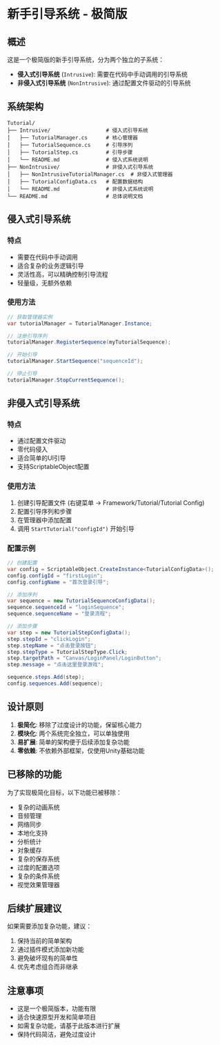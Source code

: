 # 新手引导系统 - 极简版

## 概述

这是一个极简版的新手引导系统，分为两个独立的子系统：
- **侵入式引导系统** (`Intrusive`): 需要在代码中手动调用的引导系统
- **非侵入式引导系统** (`NonIntrusive`): 通过配置文件驱动的引导系统

## 系统架构

```
Tutorial/
├── Intrusive/                  # 侵入式引导系统
│   ├── TutorialManager.cs      # 核心管理器
│   ├── TutorialSequence.cs     # 引导序列
│   ├── TutorialStep.cs         # 引导步骤
│   └── README.md               # 侵入式系统说明
├── NonIntrusive/               # 非侵入式引导系统
│   ├── NonIntrusiveTutorialManager.cs  # 非侵入式管理器
│   ├── TutorialConfigData.cs   # 配置数据结构
│   └── README.md               # 非侵入式系统说明
└── README.md                   # 总体说明文档
```

## 侵入式引导系统

### 特点
- 需要在代码中手动调用
- 适合复杂的业务逻辑引导
- 灵活性高，可以精确控制引导流程
- 轻量级，无额外依赖

### 使用方法
```csharp
// 获取管理器实例
var tutorialManager = TutorialManager.Instance;

// 注册引导序列
tutorialManager.RegisterSequence(myTutorialSequence);

// 开始引导
tutorialManager.StartSequence("sequenceId");

// 停止引导
tutorialManager.StopCurrentSequence();
```

## 非侵入式引导系统

### 特点
- 通过配置文件驱动
- 零代码侵入
- 适合简单的UI引导
- 支持ScriptableObject配置

### 使用方法
1. 创建引导配置文件 (右键菜单 -> Framework/Tutorial/Tutorial Config)
2. 配置引导序列和步骤
3. 在管理器中添加配置
4. 调用 `StartTutorial("configId")` 开始引导

### 配置示例
```csharp
// 创建配置
var config = ScriptableObject.CreateInstance<TutorialConfigData>();
config.configId = "firstLogin";
config.configName = "首次登录引导";

// 添加序列
var sequence = new TutorialSequenceConfigData();
sequence.sequenceId = "loginSequence";
sequence.sequenceName = "登录流程";

// 添加步骤
var step = new TutorialStepConfigData();
step.stepId = "clickLogin";
step.stepName = "点击登录按钮";
step.stepType = TutorialStepType.Click;
step.targetPath = "Canvas/LoginPanel/LoginButton";
step.message = "点击这里登录游戏";

sequence.steps.Add(step);
config.sequences.Add(sequence);
```

## 设计原则

1. **极简化**: 移除了过度设计的功能，保留核心能力
2. **模块化**: 两个系统完全独立，可以单独使用
3. **易扩展**: 简单的架构便于后续添加复杂功能
4. **零依赖**: 不依赖外部框架，仅使用Unity基础功能

## 已移除的功能

为了实现极简化目标，以下功能已被移除：
- 复杂的动画系统
- 音频管理
- 网络同步
- 本地化支持
- 分析统计
- 对象缓存
- 复杂的保存系统
- 过度的配置选项
- 复杂的条件系统
- 视觉效果管理器

## 后续扩展建议

如果需要添加复杂功能，建议：
1. 保持当前的简单架构
2. 通过插件模式添加新功能
3. 避免破坏现有的简单性
4. 优先考虑组合而非继承

## 注意事项

- 这是一个极简版本，功能有限
- 适合快速原型开发和简单项目
- 如需复杂功能，请基于此版本进行扩展
- 保持代码简洁，避免过度设计